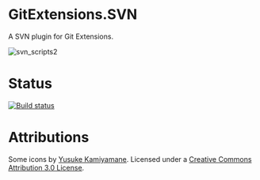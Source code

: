 # GitExtensions.SVN
A SVN plugin for Git Extensions.

![svn_scripts2](https://user-images.githubusercontent.com/46861028/52126815-aa5cb980-2630-11e9-995a-f8e49895e82b.png)

# Status

<a href="https://ci.appveyor.com/project/mast-eu/gitextensions-svn/branch/master"><img alt="Build status" src="https://ci.appveyor.com/api/projects/status/2u3st0q92x4ihyon/branch/master?svg=true" style="max-width:100%;"></a>

# Attributions
Some icons by [Yusuke Kamiyamane](http://p.yusukekamiyamane.com). Licensed under a [Creative Commons Attribution 3.0 License](http://creativecommons.org/licenses/by/3.0/).

